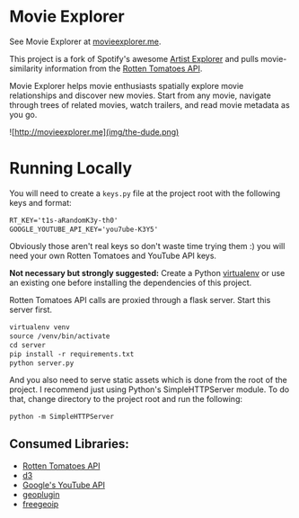 Movie Explorer
===============

See Movie Explorer at [movieexplorer.me](https://movieexplorer.me/).

This project is a fork of Spotify's awesome [Artist Explorer](https://artistexplorer.spotify.com/)
and pulls movie-similarity information from the [Rotten Tomatoes API](http://developer.rottentomatoes.com/).

Movie Explorer helps movie enthusiasts spatially explore movie relationships and discover new movies. Start from any movie, navigate through trees of related movies, watch trailers, and read movie metadata as you go.

![http://movieexplorer.me](img/the-dude.png)

Running Locally
===============
You will need to create a `keys.py` file at the project root with the following keys and format:

```
RT_KEY='t1s-aRandomK3y-th0'
GOOGLE_YOUTUBE_API_KEY='you7ube-K3Y5'
```

Obviously those aren't real keys so don't waste time trying them :) you will need your own Rotten Tomatoes and YouTube API keys.

**Not necessary but strongly suggested:** Create a Python [virtualenv](http://docs.python-guide.org/en/latest/dev/virtualenvs/) or use an existing one before installing the dependencies of this project.

Rotten Tomatoes API calls are proxied through a flask server. Start this server first.

```
virtualenv venv
source /venv/bin/activate
cd server
pip install -r requirements.txt
python server.py
```

And you also need to serve static assets which is done from the root of the project. I recommend just using Python's SimpleHTTPServer module. To do that, change directory to the project root and run the following:

```
python -m SimpleHTTPServer
```

Consumed Libraries:
--------------
* [Rotten Tomatoes API](http://developer.rottentomatoes.com/)
* [d3](http://d3js.org/)
* [Google's YouTube API](https://developers.google.com/youtube/)
* [geoplugin](http://www.geoplugin.com/)
* [freegeoip](https://freegeoip.net)

